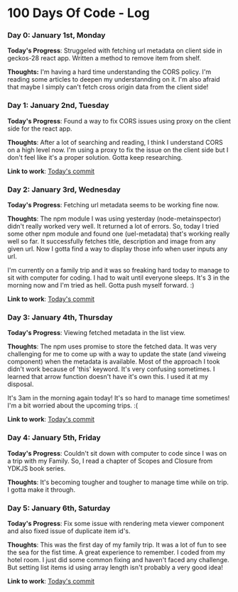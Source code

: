 # 100 Days Of Code - Log

### Day 0: January 1st, Monday

**Today's Progress**: Struggeled with fetching url metadata on client side in geckos-28 react app. Written a method to remove item from shelf.

**Thoughts:** I'm having a hard time understanding the CORS policy. I'm reading some articles to deepen my understannding on it. I'm also afraid that maybe I simply can't fetch cross origin data from the client side!


### Day 1: January 2nd, Tuesday

**Today's Progress**: Found a way to fix CORS issues using proxy on the client side for the react app.  

**Thoughts**: After a lot of searching and reading, I think I understand CORS on a high level now. I'm using a proxy to fix the issue on the client side but I don't feel like it's a proper solution. Gotta keep researching.

**Link to work**: [Today's commit](https://github.com/faahim/geckos-28/commit/8a485894081549d70b04d18e573fcd9513ed59d2)

### Day 2: January 3rd, Wednesday

**Today's Progress**: Fetching url metadata seems to be working fine now. 

**Thoughts**: The npm module I was using yesterday (node-metainspector) didn't really worked very well. It returned a lot of errors. So, today I tried some other npm module and found one (uel-metadata) that's working really well so far. It successfully fetches title, description and image from any given url. Now I gotta find a way to display those info when user inputs any url.

I'm currently on a family trip and it was so freaking hard today to manage to sit with computer for coding. I had to wait until everyone sleeps. It's 3 in the morning now and I'm tried as hell. Gotta push myself forward. :)

**Link to work**: [Today's commit](https://github.com/faahim/geckos-28/commit/6475537054cedc54ec2a589c7e8f3bb43cc1ab38)

### Day 3: January 4th, Thursday

**Today's Progress**: Viewing fetched metadata in the list view. 

**Thoughts**: The npm uses promise to store the fetched data. It was very challenging for me to come up with a way to update the state (and viweing component) when the metadata is available. Most of the approach I took didn't work because of 'this' keyword. It's very confusing sometimes. I learned that arrow function doesn't have it's own this. I used it at my disposal.

It's 3am in the morning again today! It's so hard to manage time sometimes! I'm a bit worried about the upcoming trips. :(

**Link to work**: [Today's commit](https://github.com/faahim/geckos-28/commit/11e27772732d1eab3b569d9afbf1e2af3b317046)

### Day 4: January 5th, Friday

**Today's Progress**: Couldn't sit down with computer to code since I was on a trip with my Family. So,  I read a chapter of Scopes and Closure from YDKJS book series. 

**Thoughts**: It's becoming tougher and tougher to manage time while on trip. I gotta make it through.

### Day 5: January 6th, Saturday

**Today's Progress**: Fix some issue with rendering meta viewer component and also fixed issue of duplicate item id's. 

**Thoughts**: This was the first day of my family trip. It was a lot of fun to see the sea for the fist time. A great experience to remember. I coded from my hotel room. I just did some common fixing and haven't faced any challenge. But setting list items id using array length isn't probably a very good idea! 

**Link to work**: [Today's commit](https://github.com/faahim/geckos-28/commit/d6a096df62543f7021f164a6772dce58693df372)
